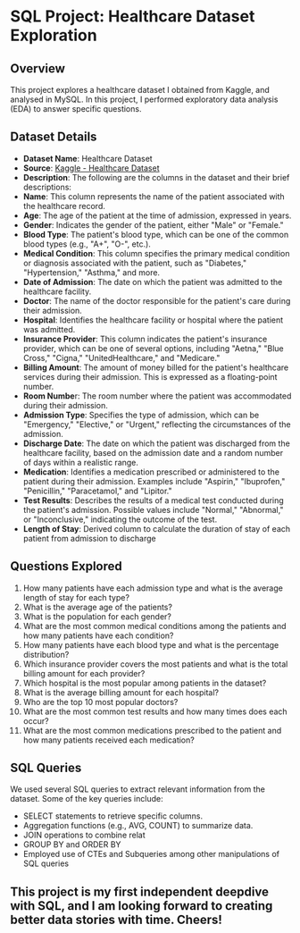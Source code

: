 # SQL Project: Healthcare Dataset Exploration

## Overview
This project explores a healthcare dataset I obtained from Kaggle, and analysed in MySQL. In this project, I performed exploratory data analysis (EDA) to answer specific questions.

## Dataset Details
- **Dataset Name**: Healthcare Dataset
- **Source**: [Kaggle - Healthcare Dataset](https://www.kaggle.com/datasets/prasad22/healthcare-dataset)
- **Description**: The following are the columns in the dataset and their brief descriptions:
- **Name**: This column represents the name of the patient associated with the healthcare record.
- **Age**: The age of the patient at the time of admission, expressed in years.
- **Gender**: Indicates the gender of the patient, either "Male" or "Female."
- **Blood Type**: The patient's blood type, which can be one of the common blood types (e.g., "A+", "O-", etc.).
- **Medical Condition**: This column specifies the primary medical condition or diagnosis associated with the patient, such as "Diabetes," "Hypertension," "Asthma," and more.
- **Date of Admission**: The date on which the patient was admitted to the healthcare facility.
- **Doctor**: The name of the doctor responsible for the patient's care during their admission.
- **Hospital**: Identifies the healthcare facility or hospital where the patient was admitted.
- **Insurance Provider**: This column indicates the patient's insurance provider, which can be one of several options, including "Aetna," "Blue Cross," "Cigna," "UnitedHealthcare," and "Medicare."
- **Billing Amount**: The amount of money billed for the patient's healthcare services during their admission. This is expressed as a floating-point number.
- **Room Numbe**r: The room number where the patient was accommodated during their admission.
- **Admission Type**: Specifies the type of admission, which can be "Emergency," "Elective," or "Urgent," reflecting the circumstances of the admission.
- **Discharge Date**: The date on which the patient was discharged from the healthcare facility, based on the admission date and a random number of days within a realistic range.
- **Medication**: Identifies a medication prescribed or administered to the patient during their admission. Examples include "Aspirin," "Ibuprofen," "Penicillin," "Paracetamol," and "Lipitor."
- **Test Results**: Describes the results of a medical test conducted during the patient's admission. Possible values include "Normal," "Abnormal," or "Inconclusive," indicating the outcome of the test.
- **Length of Stay**: Derived column to calculate the duration of stay of each patient from admission to discharge

## Questions Explored
1. How many patients have each admission type and what is the average length of stay for each type?
2. What is the average age of the patients?
3. What is the population for each gender?
4.  What are the most common medical conditions among the patients and how many patients have each condition?
5.  How many patients have each blood type and what is the percentage distribution?
6.  Which insurance provider covers the most patients and what is the total billing amount for each provider?
7.  Which hospital is the most popular among patients in the dataset?
8.  What is the average billing amount for each hospital?
9.  Who are the top 10 most popular doctors?
10. What are the most common test results and how many times does each occur?
11. What are the most common medications prescribed to the patient and how many patients received each medication?

## SQL Queries
We used several SQL queries to extract relevant information from the dataset. Some of the key queries include:
- SELECT statements to retrieve specific columns.
- Aggregation functions (e.g., AVG, COUNT) to summarize data.
- JOIN operations to combine relat
- GROUP BY and ORDER BY
- Employed use of CTEs and Subqueries among other manipulations of SQL queries
  
This project is my first independent deepdive with SQL, and I am looking forward to creating better data stories with time. Cheers!
- 

